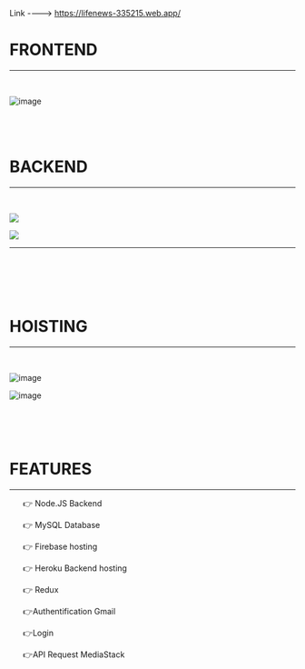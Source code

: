 Link ----> https://lifenews-335215.web.app/
<h1> FRONTEND </h1>
<hr>
<br>

![image](https://user-images.githubusercontent.com/70233964/152581369-7bde0020-b02e-4312-8d1f-4b2e416b5678.png)
<br>
<br>
<br>
<br>
<h1> BACKEND </h1>
<hr>
<br>

![](https://user-images.githubusercontent.com/70233964/152579388-1fddd7ff-e765-4d24-9017-1d6b1396dc05.png)

![](https://user-images.githubusercontent.com/70233964/152579777-70e79957-da99-4aa6-bbea-0242c4c97057.png) 
<hr>


<br>
<br>
<br>
<br>
<h1>HOISTING </h1>
<hr>
<br>

![image](https://user-images.githubusercontent.com/70233964/152581701-c7c777b5-cb8f-4de8-8839-584488959548.png)

![image](https://user-images.githubusercontent.com/70233964/152581766-3b6997a3-432c-4ce7-b8f9-d7c795042ad8.png)

<br>
<br>
<br>
<h1>FEATURES</h1>
<hr>
 <ul>
    <p dir="auto">👉 Node.JS Backend </p>
    <p dir="auto">👉 MySQL Database</p>
    <p dir="auto">👉 Firebase hosting</p>
    <p dir="auto">👉 Heroku Backend hosting</p>
    <p dir="auto">👉 Redux</p>
    <p dir="auto"> 👉Authentification Gmail</p>
    <p dir="auto">👉Login </p>
    <p dir="auto">👉API Request MediaStack</p>
 </ul>


